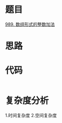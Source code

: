 # 题目
[989. 数组形式的整数加法](https://leetcode-cn.com/problems/add-to-array-form-of-integer/)
# 思路
# 代码
```javascript


````
# 复杂度分析
1.时间复杂度
2.空间复杂度
